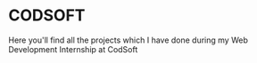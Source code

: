 # CODSOFT
Here you'll find all the projects which I have done during my Web Development Internship at CodSoft

